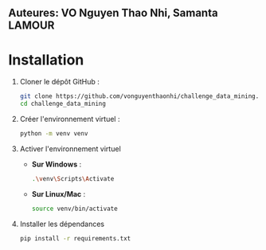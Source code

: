 ## Auteures: VO Nguyen Thao Nhi, Samanta LAMOUR

# Installation
1. Cloner le dépôt GitHub :

    ```bash
    git clone https://github.com/vonguyenthaonhi/challenge_data_mining.git
    cd challenge_data_mining
    ```

2. Créer l'environnement virtuel :

    ```bash
    python -m venv venv
    ```

3. Activer l'environnement virtuel

    - **Sur Windows** :

        ```bash
        .\venv\Scripts\Activate
        ```

    - **Sur Linux/Mac** :

        ```bash
        source venv/bin/activate
        ```

4. Installer les dépendances

    ```bash
    pip install -r requirements.txt
    ```
